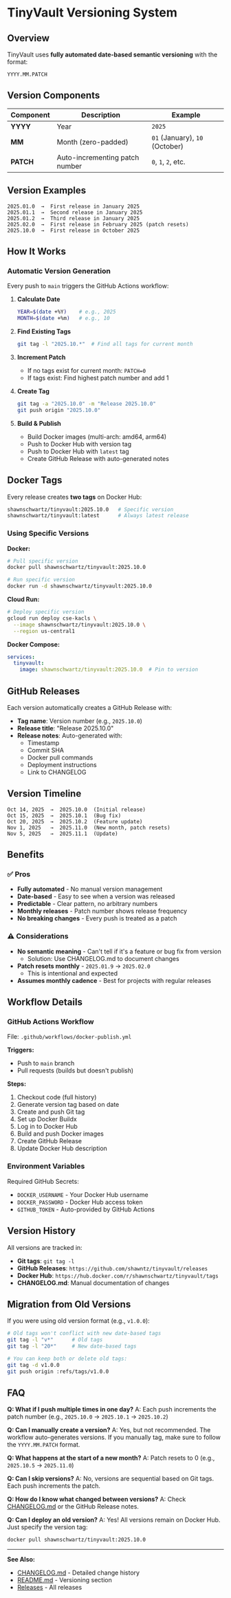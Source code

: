 # TinyVault Versioning System

## Overview

TinyVault uses **fully automated date-based semantic versioning** with the format:

```
YYYY.MM.PATCH
```

## Version Components

| Component | Description | Example |
|-----------|-------------|---------|
| **YYYY** | Year | `2025` |
| **MM** | Month (zero-padded) | `01` (January), `10` (October) |
| **PATCH** | Auto-incrementing patch number | `0`, `1`, `2`, etc. |

## Version Examples

```
2025.01.0  →  First release in January 2025
2025.01.1  →  Second release in January 2025
2025.01.2  →  Third release in January 2025
2025.02.0  →  First release in February 2025 (patch resets)
2025.10.0  →  First release in October 2025
```

## How It Works

### Automatic Version Generation

Every push to `main` triggers the GitHub Actions workflow:

1. **Calculate Date**
   ```bash
   YEAR=$(date +%Y)    # e.g., 2025
   MONTH=$(date +%m)   # e.g., 10
   ```

2. **Find Existing Tags**
   ```bash
   git tag -l "2025.10.*"  # Find all tags for current month
   ```

3. **Increment Patch**
   - If no tags exist for current month: `PATCH=0`
   - If tags exist: Find highest patch number and add 1

4. **Create Tag**
   ```bash
   git tag -a "2025.10.0" -m "Release 2025.10.0"
   git push origin "2025.10.0"
   ```

5. **Build & Publish**
   - Build Docker images (multi-arch: amd64, arm64)
   - Push to Docker Hub with version tag
   - Push to Docker Hub with `latest` tag
   - Create GitHub Release with auto-generated notes

## Docker Tags

Every release creates **two tags** on Docker Hub:

```bash
shawnschwartz/tinyvault:2025.10.0   # Specific version
shawnschwartz/tinyvault:latest      # Always latest release
```

### Using Specific Versions

**Docker:**
```bash
# Pull specific version
docker pull shawnschwartz/tinyvault:2025.10.0

# Run specific version
docker run -d shawnschwartz/tinyvault:2025.10.0
```

**Cloud Run:**
```bash
# Deploy specific version
gcloud run deploy cse-kacls \
  --image shawnschwartz/tinyvault:2025.10.0 \
  --region us-central1
```

**Docker Compose:**
```yaml
services:
  tinyvault:
    image: shawnschwartz/tinyvault:2025.10.0  # Pin to version
```

## GitHub Releases

Each version automatically creates a GitHub Release with:

- **Tag name**: Version number (e.g., `2025.10.0`)
- **Release title**: "Release 2025.10.0"
- **Release notes**: Auto-generated with:
  - Timestamp
  - Commit SHA
  - Docker pull commands
  - Deployment instructions
  - Link to CHANGELOG

## Version Timeline

```
Oct 14, 2025  →  2025.10.0  (Initial release)
Oct 15, 2025  →  2025.10.1  (Bug fix)
Oct 20, 2025  →  2025.10.2  (Feature update)
Nov 1, 2025   →  2025.11.0  (New month, patch resets)
Nov 5, 2025   →  2025.11.1  (Update)
```

## Benefits

### ✅ Pros

- **Fully automated** - No manual version management
- **Date-based** - Easy to see when a version was released
- **Predictable** - Clear pattern, no arbitrary numbers
- **Monthly releases** - Patch number shows release frequency
- **No breaking changes** - Every push is treated as a patch

### ⚠️ Considerations

- **No semantic meaning** - Can't tell if it's a feature or bug fix from version
  - Solution: Use CHANGELOG.md to document changes
- **Patch resets monthly** - `2025.01.9` → `2025.02.0`
  - This is intentional and expected
- **Assumes monthly cadence** - Best for projects with regular releases

## Workflow Details

### GitHub Actions Workflow

File: `.github/workflows/docker-publish.yml`

**Triggers:**
- Push to `main` branch
- Pull requests (builds but doesn't publish)

**Steps:**
1. Checkout code (full history)
2. Generate version tag based on date
3. Create and push Git tag
4. Set up Docker Buildx
5. Log in to Docker Hub
6. Build and push Docker images
7. Create GitHub Release
8. Update Docker Hub description

### Environment Variables

Required GitHub Secrets:
- `DOCKER_USERNAME` - Your Docker Hub username
- `DOCKER_PASSWORD` - Docker Hub access token
- `GITHUB_TOKEN` - Auto-provided by GitHub Actions

## Version History

All versions are tracked in:
- **Git tags**: `git tag -l`
- **GitHub Releases**: `https://github.com/shawntz/tinyvault/releases`
- **Docker Hub**: `https://hub.docker.com/r/shawnschwartz/tinyvault/tags`
- **CHANGELOG.md**: Manual documentation of changes

## Migration from Old Versions

If you were using old version format (e.g., `v1.0.0`):

```bash
# Old tags won't conflict with new date-based tags
git tag -l "v*"      # Old tags
git tag -l "20*"     # New date-based tags

# You can keep both or delete old tags:
git tag -d v1.0.0
git push origin :refs/tags/v1.0.0
```

## FAQ

**Q: What if I push multiple times in one day?**
A: Each push increments the patch number (e.g., `2025.10.0` → `2025.10.1` → `2025.10.2`)

**Q: Can I manually create a version?**
A: Yes, but not recommended. The workflow auto-generates versions. If you manually tag, make sure to follow the `YYYY.MM.PATCH` format.

**Q: What happens at the start of a new month?**
A: Patch resets to 0 (e.g., `2025.10.5` → `2025.11.0`)

**Q: Can I skip versions?**
A: No, versions are sequential based on Git tags. Each push increments the patch.

**Q: How do I know what changed between versions?**
A: Check [CHANGELOG.md](CHANGELOG.md) or the GitHub Release notes.

**Q: Can I deploy an old version?**
A: Yes! All versions remain on Docker Hub. Just specify the version tag:
```bash
docker pull shawnschwartz/tinyvault:2025.10.0
```

---

**See Also:**
- [CHANGELOG.md](CHANGELOG.md) - Detailed change history
- [README.md](README.md#-versioning) - Versioning section
- [Releases](https://github.com/shawntz/tinyvault/releases) - All releases
